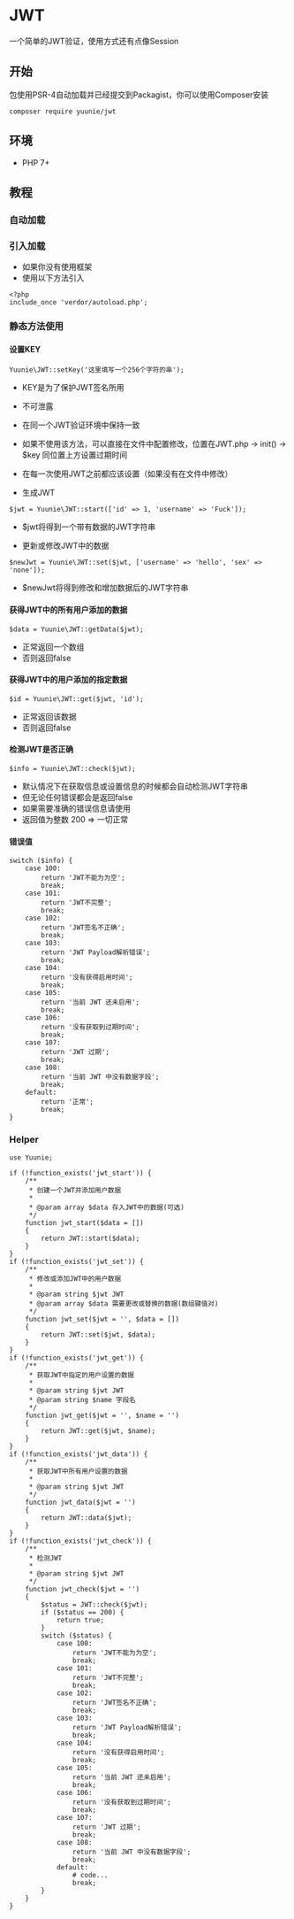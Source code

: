 # JWT

一个简单的JWT验证，使用方式还有点像Session

## 开始

包使用PSR-4自动加载并已经提交到Packagist，你可以使用Composer安装

```
composer require yuunie/jwt
```

## 环境

* PHP 7+

## 教程

### 自动加载

### 引入加载

* 如果你没有使用框架
* 使用以下方法引入

```
<?php
include_once 'verdor/autoload.php';
```

### 静态方法使用

#### 设置KEY

```
Yuunie\JWT::setKey('这里填写一个256个字符的串');
```
  
  * KEY是为了保护JWT签名所用
  * 不可泄露
  * 在同一个JWT验证环境中保持一致
  * 如果不使用该方法，可以直接在文件中配置修改，位置在JWT.php -> init() -> $key 同位置上方设置过期时间
  * 在每一次使用JWT之前都应该设置（如果没有在文件中修改）

* 生成JWT

```
$jwt = Yuunie\JWT::start(['id' => 1, 'username' => 'Fuck']);
```

  * $jwt将得到一个带有数据的JWT字符串

* 更新或修改JWT中的数据

```
$newJwt = Yuunie\JWT::set($jwt, ['username' => 'hello', 'sex' => 'none']);
```

  * $newJwt将得到修改和增加数据后的JWT字符串



#### 获得JWT中的所有用户添加的数据

```
$data = Yuunie\JWT::getData($jwt);
```
  
  * 正常返回一个数组
  * 否则返回false



#### 获得JWT中的用户添加的指定数据

```
$id = Yuunie\JWT::get($jwt, 'id');
```

  * 正常返回该数据
  * 否则返回false



#### 检测JWT是否正确

```
$info = Yuunie\JWT::check($jwt);
```

  * 默认情况下在获取信息或设置信息的时候都会自动检测JWT字符串
  * 但无论任何错误都会是返回false
  * 如果需要准确的错误信息请使用
  * 返回值为整数 200 => 一切正常



#### 错误值

```
switch ($info) {
    case 100:
        return 'JWT不能为为空';
        break;
    case 101:
        return 'JWT不完整';
        break;
    case 102:
        return 'JWT签名不正确';
        break;
    case 103:
        return 'JWT Payload解析错误';
        break;
    case 104:
        return '没有获得启用时间';
        break;
    case 105:
        return '当前 JWT 还未启用';
        break;
    case 106:
        return '没有获取到过期时间';
        break;
    case 107:
        return 'JWT 过期';
        break;
    case 108:
        return '当前 JWT 中没有数据字段';
        break;
    default:
        return '正常';
        break;
}
```

### Helper

```
use Yuunie;

if (!function_exists('jwt_start')) {
    /**
     * 创建一个JWT并添加用户数据
     *
     * @param array $data 存入JWT中的数据(可选)
     */
    function jwt_start($data = [])
    {
        return JWT::start($data);
    }
}
if (!function_exists('jwt_set')) {
    /**
     * 修改或添加JWT中的用户数据
     *
     * @param string $jwt JWT
     * @param array $data 需要更改或替换的数据(数组键值对)
     */
    function jwt_set($jwt = '', $data = [])
    {
        return JWT::set($jwt, $data);
    }
}
if (!function_exists('jwt_get')) {
    /**
     * 获取JWT中指定的用户设置的数据
     *
     * @param string $jwt JWT
     * @param string $name 字段名
     */
    function jwt_get($jwt = '', $name = '')
    {
        return JWT::get($jwt, $name);
    }
}
if (!function_exists('jwt_data')) {
    /**
     * 获取JWT中所有用户设置的数据
     *
     * @param string $jwt JWT
     */
    function jwt_data($jwt = '')
    {
        return JWT::data($jwt);
    }
}
if (!function_exists('jwt_check')) {
    /**
     * 检测JWT
     *
     * @param string $jwt JWT
     */
    function jwt_check($jwt = '')
    {
        $status = JWT::check($jwt);
        if ($status == 200) {
            return true;
        }
        switch ($status) {
            case 100:
                return 'JWT不能为为空';
                break;
            case 101:
                return 'JWT不完整';
                break;
            case 102:
                return 'JWT签名不正确';
                break;
            case 103:
                return 'JWT Payload解析错误';
                break;
            case 104:
                return '没有获得启用时间';
                break;
            case 105:
                return '当前 JWT 还未启用';
                break;
            case 106:
                return '没有获取到过期时间';
                break;
            case 107:
                return 'JWT 过期';
                break;
            case 108:
                return '当前 JWT 中没有数据字段';
                break;
            default:
                # code...
                break;
        }
    }
}
```
